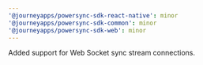```yaml
---
'@journeyapps/powersync-sdk-react-native': minor
'@journeyapps/powersync-sdk-common': minor
'@journeyapps/powersync-sdk-web': minor
---
```


Added support for Web Socket sync stream connections.
